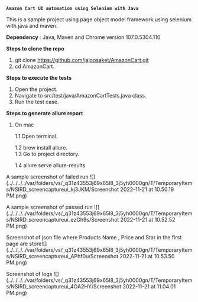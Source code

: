 **```Amazon Cart UI automation using Selenium with Java```**

This is a sample project using page object model framework using selenium with java and maven.

**Dependency** : Java, Maven and Chrome version 107.0.5304.110

**Steps to clone the repo**
1. git clone https://github.com/jajoosaket/AmazonCart.git
2. cd AmazonCart.

**Steps to execute the tests**
1. Open the project.
2. Navigate to src/test/java/AmazonCartTests.java class.
3. Run the test case.


**Steps to generate allure report**
1. On mac  

   1.1 Open terminal.  

   1.2 brew install allure.  
   1.3 Go to project directory. 

   1.4 allure serve allure-results



A sample screenshot of failed run
![](../../../../var/folders/vs/_q31z43553j69x65l8_3j5yh0000gn/T/TemporaryItems/NSIRD_screencaptureui_kj3JKM/Screenshot 2022-11-21 at 10.50.19 PM.png)

A sample screenshot of passed run
![](../../../../var/folders/vs/_q31z43553j69x65l8_3j5yh0000gn/T/TemporaryItems/NSIRD_screencaptureui_ezGh9s/Screenshot 2022-11-21 at 10.52.52 PM.png)

Screenshot of json file where Products Name , Price and Star in the first page are store![](../../../../var/folders/vs/_q31z43553j69x65l8_3j5yh0000gn/T/TemporaryItems/NSIRD_screencaptureui_APhf0u/Screenshot 2022-11-21 at 10.53.50 PM.png)


Screenshot of logs 
![](../../../../var/folders/vs/_q31z43553j69x65l8_3j5yh0000gn/T/TemporaryItems/NSIRD_screencaptureui_4OA2HY/Screenshot 2022-11-21 at 11.04.01 PM.png)